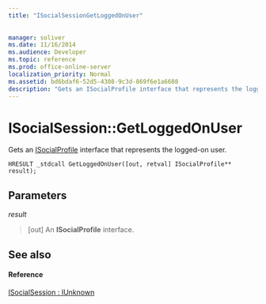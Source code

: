 ```yaml
---
title: "ISocialSessionGetLoggedOnUser"
 
 
manager: soliver
ms.date: 11/16/2014
ms.audience: Developer
ms.topic: reference
ms.prod: office-online-server
localization_priority: Normal
ms.assetid: bd6bdaf6-52d5-4308-9c3d-869f6e1a6608
description: "Gets an ISocialProfile interface that represents the logged-on user."
---
```


# ISocialSession::GetLoggedOnUser

Gets an [ISocialProfile](isocialprofileisocialperson.md) interface that represents the logged-on user. 
  
```
HRESULT _stdcall GetLoggedOnUser([out, retval] ISocialProfile** result);
```

## Parameters

 _result_
  
> [out] An **ISocialProfile** interface. 
    
## See also

#### Reference

[ISocialSession : IUnknown](isocialsessioniunknown.md)

